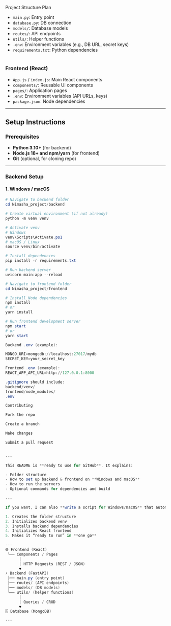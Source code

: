 
Project Structure Plan

- `main.py`: Entry point
- `database.py`: DB connection
- `models/`: Database models
- `routes/`: API endpoints
- `utils/`: Helper functions
- `.env`: Environment variables (e.g., DB URL, secret keys)
- `requirements.txt`: Python dependencies

#
 

### Frontend (React)


- `App.js` / `index.js`: Main React components
- `components/`: Reusable UI components
- `pages/`: Application pages
- `.env`: Environment variables (API URLs, keys)
- `package.json`: Node dependencies

---

## **Setup Instructions**

### Prerequisites

- **Python 3.10+** (for backend)
- **Node.js 18+ and npm/yarn** (for frontend)
- **Git** (optional, for cloning repo)

---

### **Backend Setup**

#### 1. Windows / macOS

```powershell
# Navigate to backend folder
cd Nimasha_project/backend

# Create virtual environment (if not already)
python -m venv venv

# Activate venv
# Windows
venv\Scripts\Activate.ps1
# macOS / Linux
source venv/bin/activate

# Install dependencies
pip install -r requirements.txt

# Run backend server
uvicorn main:app --reload

# Navigate to frontend folder
cd Nimasha_project/frontend

# Install Node dependencies
npm install
# or
yarn install

# Run frontend development server
npm start
# or
yarn start

Backend .env (example):

MONGO_URI=mongodb://localhost:27017/mydb
SECRET_KEY=your_secret_key

Frontend .env (example):
REACT_APP_API_URL=http://127.0.0.1:8000

.gitignore should include:
backend/venv/
frontend/node_modules/
.env

Contributing

Fork the repo

Create a branch

Make changes

Submit a pull request


---

This README is **ready to use for GitHub**. It explains:

- Folder structure  
- How to set up backend & frontend on **Windows and macOS**  
- How to run the servers  
- Optional commands for dependencies and build  

---

If you want, I can also **write a script for Windows/macOS** that automatically:

1. Creates the folder structure  
2. Initializes backend venv  
3. Installs backend dependencies  
4. Initializes React frontend  
5. Makes it “ready to run” in **one go**  

---
🌐 Frontend (React)
 └── Components / Pages
      │
      │ HTTP Requests (REST / JSON)
      ▼
⚡ Backend (FastAPI)
 ├── main.py (entry point)
 ├── routes/ (API endpoints)
 ├── models/ (DB models)
 └── utils/ (helper functions)
      │
      │ Queries / CRUD
      ▼
🗄️ Database (MongoDB)

---

